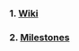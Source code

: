 ### 1. [Wiki](https://github.com/miniExtensions/monorepo/wiki)

### 2. [Milestones](https://github.com/miniExtensions/monorepo/milestones?direction=asc&sort=due_date&state=open)
